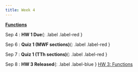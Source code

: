 ```yaml
---
title: Week 4
---
```


**[Functions](https://docs.google.com/presentation/d/1Lz5pwEqh2gkaJr-kiPIBy_ba0TK4RbzDA2UQw1HerkA/edit?usp=sharing)**

Sep 4
:  **HW 1 Due**{: .label .label-red }

Sep 6
:  **Quiz 1 (MWF sections)**{: .label .label-red }

Sep 7
:  **Quiz 1 (TTh sections)**{: .label .label-red }

Sep 8
:  **HW 3 Released**{: .label .label-blue } [HW 3: Functions](https://edstem.org/us/courses/41263/lessons/72114/slides/384169)
